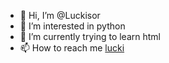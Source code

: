 - 👋 Hi, I’m @Luckisor
- 👀 I’m interested in python
- 🌱 I’m currently trying to learn html  
- 📫 How to reach me [lucki](https://discord.gg/Qt7X35H6)
